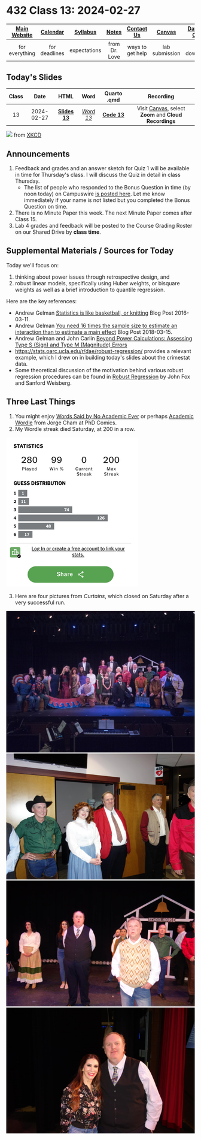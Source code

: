 # 432 Class 13: 2024-02-27

[Main Website](https://thomaselove.github.io/432-2024/) | [Calendar](https://thomaselove.github.io/432-2024/calendar.html) | [Syllabus](https://thomaselove.github.io/432-syllabus-2024/) | [Notes](https://thomaselove.github.io/432-notes/) | [Contact Us](https://thomaselove.github.io/432-2024/contact.html) | [Canvas](https://canvas.case.edu) | [Data and Code](https://github.com/THOMASELOVE/432-data) | [Sources](https://github.com/THOMASELOVE/432-classes-2024/tree/main/sources)
:-----------: | :--------------: | :----------: | :---------: | :-------------: | :-----------: | :------------: |:------:
for everything | for deadlines | expectations | from Dr. Love | ways to get help | lab submission | for downloads | to read

## Today's Slides

Class | Date | HTML | Word | Quarto .qmd | Recording
:---: | :--------: | :------: | :------: | :------: | :-------------:
13 | 2024-02-27 | **[Slides 13](https://thomaselove.github.io/432-slides-2024/slides13.html)** | *[Word 13](https://thomaselove.github.io/432-slides-2024/slides13w.docx)* | **[Code 13](https://github.com/THOMASELOVE/432-slides-2024/blob/main/slides13.qmd)** | Visit [Canvas](https://canvas.case.edu/), select **Zoom** and **Cloud Recordings**

![](https://imgs.xkcd.com/comics/data_trap.png) from [XKCD](https://xkcd.com/2582)

## Announcements

1. Feedback and grades and an answer sketch for Quiz 1 will be available in time for Thursday's class. I will discuss the Quiz in detail in class Thursday.
    - The list of people who responded to the Bonus Question in time (by noon today) on Campuswire [is posted here](https://github.com/THOMASELOVE/432-quizzes-2024/blob/main/quiz1/README.md#who-has-provided-a-response-to-the-bonus-question). Let me know immediately if your name is not listed but you completed the Bonus Question on time.
2. There is no Minute Paper this week. The next Minute Paper comes after Class 15.
3. Lab 4 grades and feedback will be posted to the Course Grading Roster on our Shared Drive by **class time**.

## Supplemental Materials / Sources for Today

Today we'll focus on:

1. thinking about power issues through retrospective design, and
2. robust linear models, specifically using Huber weights, or bisquare weights as well as a brief introduction to quantile regression.

Here are the key references:

- Andrew Gelman [Statistics is like basketball, or knitting](https://statmodeling.stat.columbia.edu/2016/03/11/statistics-is-like-basketball-or-knitting/) Blog Post 2016-03-11.
- Andrew Gelman [You need 16 times the sample size to estimate an interaction than to estimate a main effect](https://statmodeling.stat.columbia.edu/2018/03/15/need-16-times-sample-size-estimate-interaction-estimate-main-effect/) Blog Post 2018-03-15.
- Andrew Gelman and John Carlin [Beyond Power Calculations: Assessing Type S (Sign) and Type M (Magnitude) Errors](https://github.com/THOMASELOVE/432-sources/blob/main/pdf/Gelman_Carlin_2014_Beyond_Power_Calculations.pdf)
- https://stats.oarc.ucla.edu/r/dae/robust-regression/ provides a relevant example, which I drew on in building today's slides about the crimestat data.
- Some theoretical discussion of the motivation behind various robust regression procedures can be found in [Robust Regression](https://socialsciences.mcmaster.ca/jfox/Books/Companion/appendices/Appendix-Robust-Regression.pdf) by John Fox and Sanford Weisberg.

## Three Last Things

1. You might enjoy [Words Said by No Academic Ever](https://phdcomics.com/comics/archive.php?comicid=2048) or perhaps [Academic Wordle](https://phdcomics.com/comics/archive.php?comicid=2051) from Jorge Cham at PhD Comics. 
2. My Wordle streak died Saturday, at 200 in a row.

![](curtains/wordle.png)

3. Here are four pictures from *Curtains*, which closed on Saturday after a very successful run.

![](https://github.com/THOMASELOVE/432-classes-2024/blob/main/class13/curtains/curtains_cast.jpg)
![](https://github.com/THOMASELOVE/432-classes-2024/blob/main/class13/curtains/curtains_ellie_tom.jpg)
![](https://github.com/THOMASELOVE/432-classes-2024/blob/main/class13/curtains/curtains_tom_john.jpg)
![](https://github.com/THOMASELOVE/432-classes-2024/blob/main/class13/curtains/curtains_tina_tel.jpg)
